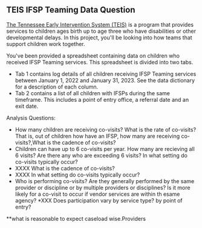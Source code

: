 ## TEIS IFSP Teaming Data Question

[The Tennessee Early Intervention System (TEIS)](https://www.tn.gov/didd/for-consumers/tennessee-early-intervention-system-teis.html) is a program that provides services to children ages birth up to age three who have disabilities or other developmental delays. In this project, you'll be looking into how teams that support children work together. 

You've been provided a spreadsheet containing data on children who received IFSP Teaming services. This spreadsheet is divided into two tabs.
* Tab 1 contains log details of all children receiving IFSP Teaming services between January 1, 2022 and January 31, 2023. See the data dictionary for a description of each column.
* Tab 2 contains a list of all children with IFSPs during the same timeframe. This includes a point of entry office, a referral date and an exit date.

Analysis Questions:
* How many children are receiving co-visits? What is the rate of co-visits? That is, out of children how have an IFSP, how many are receiving co-visits?,What is the cadence of co-visits?
* Children can have up to 6 co-visits per year. How many are recieving all 6 visits? Are there any who are exceeding 6 visits? In what setting do co-visits typically occur?
* XXXX What is the cadence of co-visits?
* XXXX In what setting do co-visits typically occur?
* Who is performing co-visits? Are they generally performed by the same provider or discipline or by multiple providers or disciplines? Is it more likely for a co-visit to occur if vendor services are within th esame agency? 
*XXX  Does participation vary by service type? by point of entry?

**what is reasonable to expect caseload wise.Providers